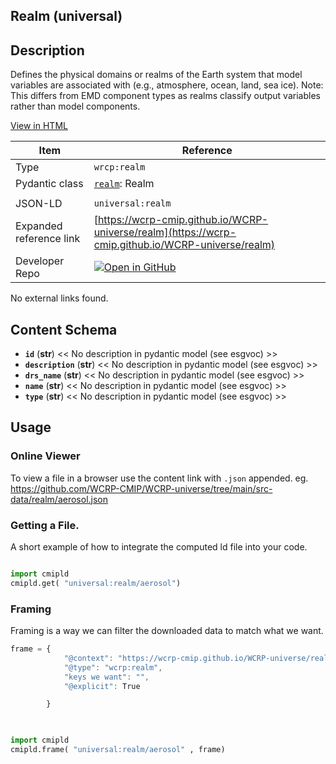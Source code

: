 

<section id="description">

# Realm  (universal)



## Description
Defines the physical domains or realms of the Earth system that model variables are associated with (e.g., atmosphere, ocean, land, sea ice). Note: This differs from EMD component types as realms classify output variables rather than model components.

[View in HTML](https://wcrp-cmip.github.io/WCRP-universe/realm/realm)

</section>



<section id="info">


| Item | Reference |
| --- | --- |
| Type | `wrcp:realm` |
| Pydantic class | [`realm`](https://github.com/ESGF/esgf-vocab/blob/main/src/esgvoc/api/data_descriptors/realm.py): Realm |
| | |
| JSON-LD | `universal:realm` |
| Expanded reference link | [https://wcrp-cmip.github.io/WCRP-universe/realm](https://wcrp-cmip.github.io/WCRP-universe/realm) |
| Developer Repo | [![Open in GitHub](https://img.shields.io/badge/Open-GitHub-blue?logo=github&style=flat-square)](https://github.com/WCRP-CMIP/WCRP-universe/tree/main/src-data/realm) |


</section>
    No external links found. 
<section id="schema">

## Content Schema

- **`id`** (**str**) 
  << No description in pydantic model (see esgvoc) >>
- **`description`** (**str**) 
  << No description in pydantic model (see esgvoc) >>
- **`drs_name`** (**str**) 
  << No description in pydantic model (see esgvoc) >>
- **`name`** (**str**) 
  << No description in pydantic model (see esgvoc) >>
- **`type`** (**str**) 
  << No description in pydantic model (see esgvoc) >>





</section>   

<section id="usage">

## Usage

### Online Viewer 
To view a file in a browser use the content link with `.json` appended. 
eg. https://github.com/WCRP-CMIP/WCRP-universe/tree/main/src-data/realm/aerosol.json

### Getting a File. 

A short example of how to integrate the computed ld file into your code. 

```python

import cmipld
cmipld.get( "universal:realm/aerosol")

```

### Framing
Framing is a way we can filter the downloaded data to match what we want. 
```js
frame = {
            "@context": "https://wcrp-cmip.github.io/WCRP-universe/realm/_context_",
            "@type": "wcrp:realm",
            "keys we want": "",
            "@explicit": True

        }
        
```

```python

import cmipld
cmipld.frame( "universal:realm/aerosol" , frame)

```
</section>

    